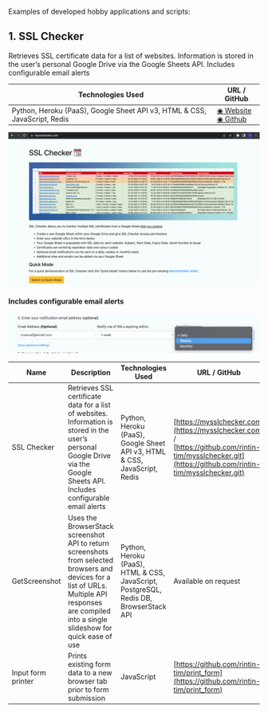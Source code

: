 Examples of developed hobby applications and scripts:

## 1. SSL Checker

Retrieves SSL certificate data for a list of websites. Information is stored in the user’s personal Google Drive via the Google Sheets API. Includes configurable email alerts

| Technologies Used                                                         | URL / GitHub                                                                                          |
| ------------------------------------------------------------------------- | ----------------------------------------------------------------------------------------------------- |
| Python, Heroku (PaaS), Google Sheet API v3, HTML & CSS, JavaScript, Redis | [◉ Website](https://mysslchecker.com) </br>[◉ Github](https://github.com/rintin-tim/mysslchecker.git) |

![mysslchecker](my-ssl-checker.png)

#### Includes configurable email alerts

![mysslchecker-email-options](email-options.png)

| Name               | Description                                                                                                                                                                                         | Technologies Used                                                                     | URL / GitHub                                                                                                                                            |
| ------------------ | --------------------------------------------------------------------------------------------------------------------------------------------------------------------------------------------------- | ------------------------------------------------------------------------------------- | ------------------------------------------------------------------------------------------------------------------------------------------------------- |
| SSL Checker        | Retrieves SSL certificate data for a list of websites. Information is stored in the user’s personal Google Drive via the Google Sheets API. Includes configurable email alerts                      | Python, Heroku (PaaS), Google Sheet API v3, HTML & CSS, JavaScript, Redis             | [https://mysslchecker.com](https://mysslchecker.com) / [https://github.com/rintin-tim/mysslchecker.git](https://github.com/rintin-tim/mysslchecker.git) |
| GetScreenshot      | Uses the BrowserStack screenshot API to return screenshots from selected browsers and devices for a list of URLs. Multiple API responses are compiled into a single slideshow for quick ease of use | Python, Heroku (PaaS), HTML & CSS, JavaScript, PostgreSQL, Redis DB, BrowserStack API | Available on request                                                                                                                                    |
| Input form printer | Prints existing form data to a new browser tab prior to form submission                                                                                                                             | JavaScript                                                                            | [https://github.com/rintin-tim/print_form](https://github.com/rintin-tim/print_form)                                                                    |
